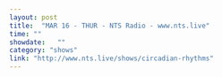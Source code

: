 ```yaml
---
layout: post
title:  "MAR 16 - THUR - NTS Radio - www.nts.live"
time: ""
showdate:   ""
category: "shows"
link: "http://www.nts.live/shows/circadian-rhythms"
---
```

